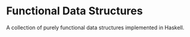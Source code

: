 # Functional Data Structures

A collection of purely functional data structures implemented in Haskell.
